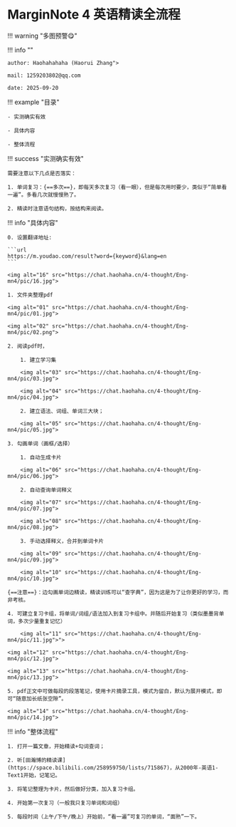 # MarginNote 4 英语精读全流程

!!! warning "多图预警😋"

!!! info ""
    
    author: Haohahahaha (Haorui Zhang">
    
    mail: 1259203802@qq.com

    date: 2025-09-20

!!! example "目录"

    - 实测确实有效
    
    - 具体内容
    
    - 整体流程

!!! success "实测确实有效"

    需要注意以下几点是否落实：

    1. 单词复习：{==多次==}，即每天多次复习（看一眼），但是每次用时要少，类似于“简单看一遍”。多看几次就慢慢熟了。
   
    2. 精读时注意语句结构，按结构来阅读。


!!! info "具体内容"

    0. 设置翻译地址: 
    
    ```url
    https://m.youdao.com/result?word={keyword}&lang=en
    ```
    
    <img alt="16" src="https://chat.haohaha.cn/4-thought/Eng-mn4/pic/16.jpg">

    1. 文件夹整理pdf
    
    <img alt="01" src="https://chat.haohaha.cn/4-thought/Eng-mn4/pic/01.jpg">
    
    <img alt="02" src="https://chat.haohaha.cn/4-thought/Eng-mn4/pic/02.png">
    
    2. 阅读pdf时，
       
        1. 建立学习集
        
        <img alt="03" src="https://chat.haohaha.cn/4-thought/Eng-mn4/pic/03.jpg">
        
        <img alt="04" src="https://chat.haohaha.cn/4-thought/Eng-mn4/pic/04.jpg">
        
        2. 建立语法、词组、单词三大块；
   
        <img alt="05" src="https://chat.haohaha.cn/4-thought/Eng-mn4/pic/05.jpg">
    
    3. 勾画单词（画框/选择）

        1. 自动生成卡片
        
        <img alt="06" src="https://chat.haohaha.cn/4-thought/Eng-mn4/pic/06.jpg">

        2. 自动查询单词释义
        
        <img alt="07" src="https://chat.haohaha.cn/4-thought/Eng-mn4/pic/07.jpg">

        <img alt="08" src="https://chat.haohaha.cn/4-thought/Eng-mn4/pic/08.jpg">
        
        3. 手动选择释义，合并到单词卡片
   
        <img alt="09" src="https://chat.haohaha.cn/4-thought/Eng-mn4/pic/09.jpg">

        <img alt="10" src="https://chat.haohaha.cn/4-thought/Eng-mn4/pic/10.jpg">
    
    {==注意==}：边勾画单词边精读，精读训练可以“查字典”，因为这是为了让你更好的学习，而非考核。
    
    4. 可建立复习卡组，将单词/词组/语法加入到复习卡组中。并随后开始复习（类似墨墨背单词，多次少量重复记忆）
    
        <img alt="11" src="https://chat.haohaha.cn/4-thought/Eng-mn4/pic/11.jpg">">

    <img alt="12" src="https://chat.haohaha.cn/4-thought/Eng-mn4/pic/12.jpg">

    <img alt="13" src="https://chat.haohaha.cn/4-thought/Eng-mn4/pic/13.jpg">

    5. pdf正文中可做每段的段落笔记，使用卡片摘录工具，模式为留白，默认为展开模式，即可“随意加长纸张空隙”。

    <img alt="14" src="https://chat.haohaha.cn/4-thought/Eng-mn4/pic/14.jpg">
   
!!! info "整体流程"

    1. 打开一篇文章，开始精读+勾词查词；
    
    2. 听[田瀚博的精读课](https://space.bilibili.com/258959750/lists/715867)，从2000年-英语1-Text1开始，记笔记。
    
    3. 将笔记整理为卡片，然后做好分类，加入复习卡组。
    
    4. 开始第一次复习（一般我只复习单词和词组）
    
    5. 每段时间（上午/下午/晚上）开始前，“看一遍”可复习的单词，“面熟”一下。